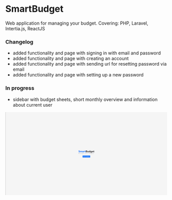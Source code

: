 # SmartBudget
Web application for managing your budget. Covering: PHP, Laravel, Intertia.js, ReactJS

### Changelog
- added functionality and page with signing in with email and password
- added functionality and page with creating an account
- added functionality and page with sending url for resetting password via email
- added functionality and page with setting up a new password 

###  In progress
- sidebar with budget sheets, short monthly overview and information about current user

![Animation of current state of project](status.gif "Animation of current state of project")
